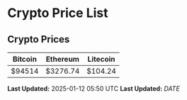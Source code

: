# Crypto Price List

## Crypto Prices
| Bitcoin | Ethereum | Litecoin |
| ------- | -------- | -------- |
| $94514 | $3276.74 | $104.24 |
**Last Updated:** 2025-01-12 05:50 UTC
**Last Updated:** $DATE$
